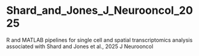 # Shard_and_Jones_J_Neurooncol_2025
R and MATLAB pipelines for single cell and spatial transcriptomics analysis associated with Shard and Jones et al., 2025 J Neurooncol
